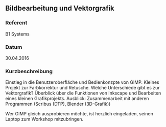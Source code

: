 ## Bildbearbeitung und Vektorgrafik

### Referent
B1 Systems

### Datum
30.04.2016

### Kurzbeschreibung
Einstieg in die Benutzeroberfläche und Bedienkonzpte von GIMP. Kleines Projekt
zur Farbkorrektur und Retusche. Welche Unterschiede gibt es zur Vektorgrafik?
Überblick über die Funktionen von Inkscape und Bearbeiten eines kleinen
Grafikprojekts. Ausblick: Zusammenarbeit mit anderen Programmen (Scribus (DTP),
Blender (3D-Grafik))

Wer GIMP gleich ausprobieren möchte, ist herzlich eingeladen, seinen Laptop zum
Workshop mitzubringen.
